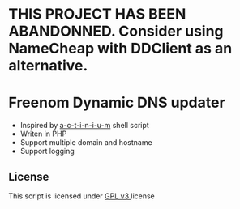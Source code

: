 THIS PROJECT HAS BEEN ABANDONNED. Consider using NameCheap with DDClient as an alternative.
===========================================================================================



Freenom Dynamic DNS updater
==================================================

* Inspired by [a-c-t-i-n-i-u-m](https://gist.github.com/a-c-t-i-n-i-u-m/bc4b1ff265b277dbf195) shell script
* Writen in PHP
* Support multiple domain and hostname
* Support logging

License
----------------------------
This script is licensed under [GPL v3 ](https://github.com/crackerizer/freenom-ddns/blob/master/LICENSE) license
